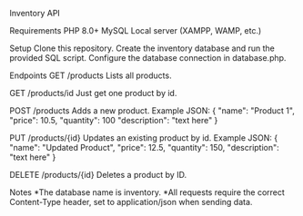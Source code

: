 Inventory API

Requirements
PHP 8.0+
MySQL
Local server (XAMPP, WAMP, etc.)

Setup
Clone this repository.
Create the inventory database and run the provided SQL script.
Configure the database connection in database.php.

Endpoints
GET /products
Lists all products.

GET /products/id
Just get one product by id.

POST /products
Adds a new product. 
Example JSON:
{
    "name": "Product 1",
    "price": 10.5,
    "quantity": 100
    "description": "text here"
}

PUT /products/{id}
Updates an existing product by id. 
Example JSON:
{
    "name": "Updated Product",
    "price": 12.5,
    "quantity": 150,
    "description": "text here"
}

DELETE /products/{id}
Deletes a product by ID.

Notes
*The database name is inventory.
*All requests require the correct Content-Type header, set to application/json when sending data.